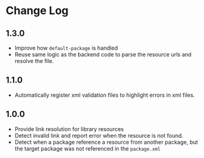 # Change Log

## 1.3.0

- Improve how `default-package` is handled
- Reuse same logic as the backend code to parse the resource urls and resolve the file.

## 1.1.0

- Automatically register xml validation files to highlight errors in xml files.

## 1.0.0

- Provide link resolution for library resources
- Detect invalid link and report error when the resource is not found.
- Detect when a package reference a resource from another package, but the target package was not referenced in the `package.xml`
